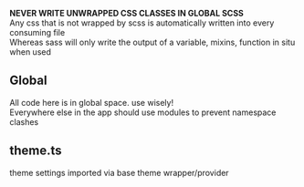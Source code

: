 **NEVER WRITE UNWRAPPED CSS CLASSES IN GLOBAL SCSS**  
Any css that is not wrapped by scss is automatically written into every consuming file  
Whereas sass will only write the output of a variable, mixins, function in situ when used

## Global

All code here is in global space. use wisely!  
Everywhere else in the app should use modules to prevent namespace clashes

## theme.ts

theme settings imported via base theme wrapper/provider
